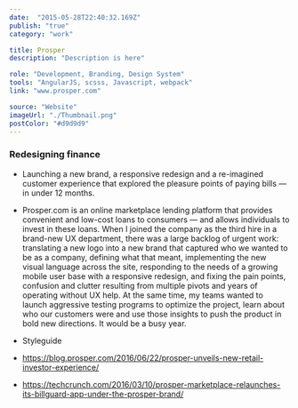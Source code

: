 ```yaml
---
date:  "2015-05-28T22:40:32.169Z"
publish: "true" 
category: "work"

title: Prosper
description: "Description is here"

role: "Development, Branding, Design System"
tools: "AngularJS, scsss, Javascript, webpack"
link: "www.prosper.com"

source: "Website"
imageUrl: "./Thumbnail.png"
postColor: "#d9d9d9"
---
```


### Redesigning finance

- Launching a new brand, a responsive redesign and a re-imagined customer experience that explored the pleasure points of paying bills — in under 12 months.

- Prosper.com is an online marketplace lending platform that provides convenient and low-cost loans to consumers — and allows individuals to invest in these loans. When I joined the company as the third hire in a brand-new UX department, there was a large backlog of urgent work: translating a new logo into a new brand that captured who we wanted to be as a company, defining what that meant, implementing the new visual language across the site, responding to the needs of a growing mobile user base with a responsive redesign, and fixing the pain points, confusion and clutter resulting from multiple pivots and years of operating without UX help. At the same time, my teams wanted to launch aggressive testing programs to optimize the project, learn about who our customers were and use those insights to push the product in bold new directions. It would be a busy year.

- Styleguide

- https://blog.prosper.com/2016/06/22/prosper-unveils-new-retail-investor-experience/
- https://techcrunch.com/2016/03/10/prosper-marketplace-relaunches-its-billguard-app-under-the-prosper-brand/
